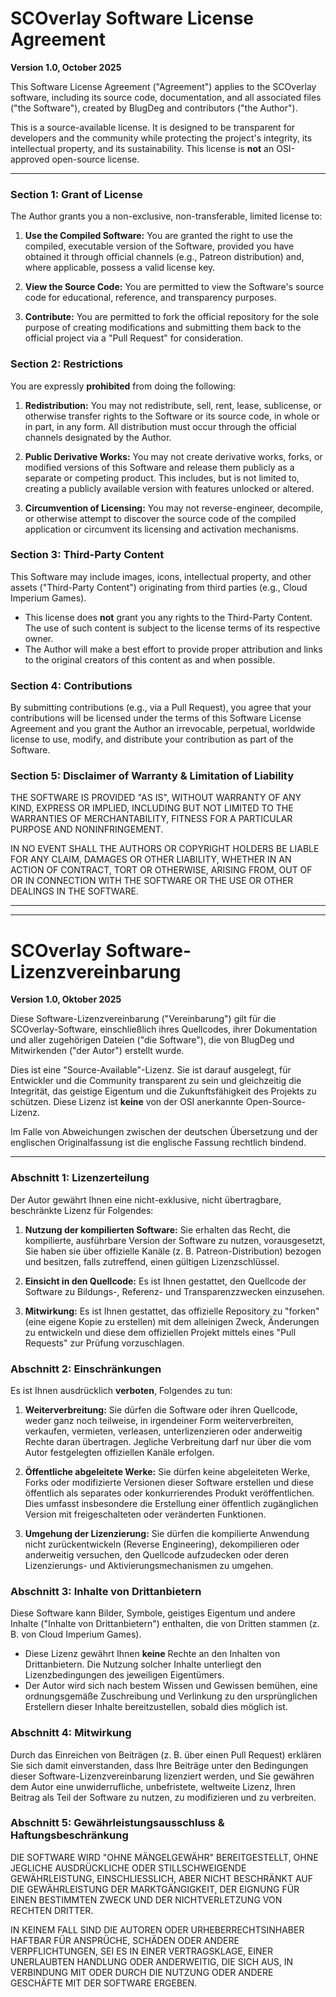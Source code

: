 # SCOverlay Software License Agreement
**Version 1.0, October 2025**

This Software License Agreement ("Agreement") applies to the SCOverlay software, including its source code, documentation, and all associated files ("the Software"), created by BlugDeg and contributors ("the Author").

This is a source-available license. It is designed to be transparent for developers and the community while protecting the project's integrity, its intellectual property, and its sustainability. This license is **not** an OSI-approved open-source license.

---

### **Section 1: Grant of License**

The Author grants you a non-exclusive, non-transferable, limited license to:

1.  **Use the Compiled Software:** You are granted the right to use the compiled, executable version of the Software, provided you have obtained it through official channels (e.g., Patreon distribution) and, where applicable, possess a valid license key.

2.  **View the Source Code:** You are permitted to view the Software's source code for educational, reference, and transparency purposes.

3.  **Contribute:** You are permitted to fork the official repository for the sole purpose of creating modifications and submitting them back to the official project via a "Pull Request" for consideration.

### **Section 2: Restrictions**

You are expressly **prohibited** from doing the following:

1.  **Redistribution:** You may not redistribute, sell, rent, lease, sublicense, or otherwise transfer rights to the Software or its source code, in whole or in part, in any form. All distribution must occur through the official channels designated by the Author.

2.  **Public Derivative Works:** You may not create derivative works, forks, or modified versions of this Software and release them publicly as a separate or competing product. This includes, but is not limited to, creating a publicly available version with features unlocked or altered.

3.  **Circumvention of Licensing:** You may not reverse-engineer, decompile, or otherwise attempt to discover the source code of the compiled application or circumvent its licensing and activation mechanisms.

### **Section 3: Third-Party Content**

This Software may include images, icons, intellectual property, and other assets ("Third-Party Content") originating from third parties (e.g., Cloud Imperium Games).

-   This license does **not** grant you any rights to the Third-Party Content. The use of such content is subject to the license terms of its respective owner.
-   The Author will make a best effort to provide proper attribution and links to the original creators of this content as and when possible.

### **Section 4: Contributions**

By submitting contributions (e.g., via a Pull Request), you agree that your contributions will be licensed under the terms of this Software License Agreement and you grant the Author an irrevocable, perpetual, worldwide license to use, modify, and distribute your contribution as part of the Software.

### **Section 5: Disclaimer of Warranty & Limitation of Liability**

THE SOFTWARE IS PROVIDED "AS IS", WITHOUT WARRANTY OF ANY KIND, EXPRESS OR IMPLIED, INCLUDING BUT NOT LIMITED TO THE WARRANTIES OF MERCHANTABILITY, FITNESS FOR A PARTICULAR PURPOSE AND NONINFRINGEMENT.

IN NO EVENT SHALL THE AUTHORS OR COPYRIGHT HOLDERS BE LIABLE FOR ANY CLAIM, DAMAGES OR OTHER LIABILITY, WHETHER IN AN ACTION OF CONTRACT, TORT OR OTHERWISE, ARISING FROM, OUT OF OR IN CONNECTION WITH THE SOFTWARE OR THE USE OR OTHER DEALINGS IN THE SOFTWARE.

---
---

# SCOverlay Software-Lizenzvereinbarung
**Version 1.0, Oktober 2025**

Diese Software-Lizenzvereinbarung ("Vereinbarung") gilt für die SCOverlay-Software, einschließlich ihres Quellcodes, ihrer Dokumentation und aller zugehörigen Dateien ("die Software"), die von BlugDeg und Mitwirkenden ("der Autor") erstellt wurde.

Dies ist eine "Source-Available"-Lizenz. Sie ist darauf ausgelegt, für Entwickler und die Community transparent zu sein und gleichzeitig die Integrität, das geistige Eigentum und die Zukunftsfähigkeit des Projekts zu schützen. Diese Lizenz ist **keine** von der OSI anerkannte Open-Source-Lizenz.

Im Falle von Abweichungen zwischen der deutschen Übersetzung und der englischen Originalfassung ist die englische Fassung rechtlich bindend.

---

### **Abschnitt 1: Lizenzerteilung**

Der Autor gewährt Ihnen eine nicht-exklusive, nicht übertragbare, beschränkte Lizenz für Folgendes:

1.  **Nutzung der kompilierten Software:** Sie erhalten das Recht, die kompilierte, ausführbare Version der Software zu nutzen, vorausgesetzt, Sie haben sie über offizielle Kanäle (z. B. Patreon-Distribution) bezogen und besitzen, falls zutreffend, einen gültigen Lizenzschlüssel.

2.  **Einsicht in den Quellcode:** Es ist Ihnen gestattet, den Quellcode der Software zu Bildungs-, Referenz- und Transparenzzwecken einzusehen.

3.  **Mitwirkung:** Es ist Ihnen gestattet, das offizielle Repository zu "forken" (eine eigene Kopie zu erstellen) mit dem alleinigen Zweck, Änderungen zu entwickeln und diese dem offiziellen Projekt mittels eines "Pull Requests" zur Prüfung vorzuschlagen.

### **Abschnitt 2: Einschränkungen**

Es ist Ihnen ausdrücklich **verboten**, Folgendes zu tun:

1.  **Weiterverbreitung:** Sie dürfen die Software oder ihren Quellcode, weder ganz noch teilweise, in irgendeiner Form weiterverbreiten, verkaufen, vermieten, verleasen, unterlizenzieren oder anderweitig Rechte daran übertragen. Jegliche Verbreitung darf nur über die vom Autor festgelegten offiziellen Kanäle erfolgen.

2.  **Öffentliche abgeleitete Werke:** Sie dürfen keine abgeleiteten Werke, Forks oder modifizierte Versionen dieser Software erstellen und diese öffentlich als separates oder konkurrierendes Produkt veröffentlichen. Dies umfasst insbesondere die Erstellung einer öffentlich zugänglichen Version mit freigeschalteten oder veränderten Funktionen.

3.  **Umgehung der Lizenzierung:** Sie dürfen die kompilierte Anwendung nicht zurückentwickeln (Reverse Engineering), dekompilieren oder anderweitig versuchen, den Quellcode aufzudecken oder deren Lizenzierungs- und Aktivierungsmechanismen zu umgehen.

### **Abschnitt 3: Inhalte von Drittanbietern**

Diese Software kann Bilder, Symbole, geistiges Eigentum und andere Inhalte ("Inhalte von Drittanbietern") enthalten, die von Dritten stammen (z. B. von Cloud Imperium Games).

-   Diese Lizenz gewährt Ihnen **keine** Rechte an den Inhalten von Drittanbietern. Die Nutzung solcher Inhalte unterliegt den Lizenzbedingungen des jeweiligen Eigentümers.
-   Der Autor wird sich nach bestem Wissen und Gewissen bemühen, eine ordnungsgemäße Zuschreibung und Verlinkung zu den ursprünglichen Erstellern dieser Inhalte bereitzustellen, sobald dies möglich ist.

### **Abschnitt 4: Mitwirkung**

Durch das Einreichen von Beiträgen (z. B. über einen Pull Request) erklären Sie sich damit einverstanden, dass Ihre Beiträge unter den Bedingungen dieser Software-Lizenzvereinbarung lizenziert werden, und Sie gewähren dem Autor eine unwiderrufliche, unbefristete, weltweite Lizenz, Ihren Beitrag als Teil der Software zu nutzen, zu modifizieren und zu verbreiten.

### **Abschnitt 5: Gewährleistungsausschluss & Haftungsbeschränkung**

DIE SOFTWARE WIRD "OHNE MÄNGELGEWÄHR" BEREITGESTELLT, OHNE JEGLICHE AUSDRÜCKLICHE ODER STILLSCHWEIGENDE GEWÄHRLEISTUNG, EINSCHLIESSLICH, ABER NICHT BESCHRÄNKT AUF DIE GEWÄHRLEISTUNG DER MARKTGÄNGIGKEIT, DER EIGNUNG FÜR EINEN BESTIMMTEN ZWECK UND DER NICHTVERLETZUNG VON RECHTEN DRITTER.

IN KEINEM FALL SIND DIE AUTOREN ODER URHEBERRECHTSINHABER HAFTBAR FÜR ANSPRÜCHE, SCHÄDEN ODER ANDERE VERPFLICHTUNGEN, SEI ES IN EINER VERTRAGSKLAGE, EINER UNERLAUBTEN HANDLUNG ODER ANDERWEITIG, DIE SICH AUS, IN VERBINDUNG MIT ODER DURCH DIE NUTZUNG ODER ANDERE GESCHÄFTE MIT DER SOFTWARE ERGEBEN.